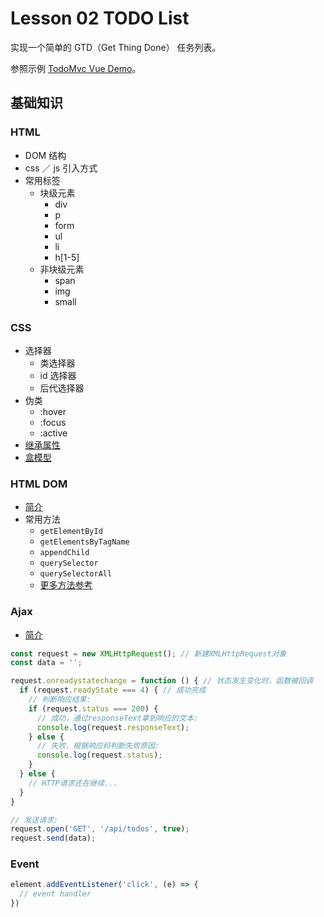 # Lesson 02 TODO List

实现一个简单的 GTD（Get Thing Done） 任务列表。

参照示例 [TodoMvc Vue Demo](http://todomvc.com/examples/vue/)。

## 基础知识

### HTML

- DOM 结构
- css ／ js 引入方式
- 常用标签
  - 块级元素
    - div
    - p
    - form
    - ul
    - li
    - h[1-5]
  - 非块级元素
    - span
    - img
    - small

### CSS

- 选择器
  - 类选择器
  - id 选择器
  - 后代选择器
- 伪类
  - :hover
  - :focus
  - :active
- [继承属性](https://segmentfault.com/q/1010000000269211)
- [盒模型](http://www.w3school.com.cn/css/css_boxmodel.asp)

### HTML DOM

- [简介](http://www.w3school.com.cn/htmldom/index.asp)
- 常用方法
  - `getElementById`
  - `getElementsByTagName`
  - `appendChild`
  - `querySelector`
  - `querySelectorAll`
  - [更多方法参考](http://www.runoob.com/jsref/dom-obj-all.html)

### Ajax

- [简介](https://www.liaoxuefeng.com/wiki/001434446689867b27157e896e74d51a89c25cc8b43bdb3000/001434499861493e7c35be5e0864769a2c06afb4754acc6000)

```js
const request = new XMLHttpRequest(); // 新建XMLHttpRequest对象
const data = '';

request.onreadystatechange = function () { // 状态发生变化时，函数被回调
  if (request.readyState === 4) { // 成功完成
    // 判断响应结果:
    if (request.status === 200) {
      // 成功，通过responseText拿到响应的文本:
      console.log(request.responseText);
    } else {
      // 失败，根据响应码判断失败原因:
      console.log(request.status);
    }
  } else {
    // HTTP请求还在继续...
  }
}

// 发送请求:
request.open('GET', '/api/todos', true);
request.send(data);
```

### Event

```js
element.addEventListener('click', (e) => {
  // event handler
})
```
